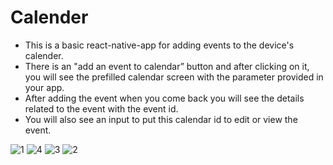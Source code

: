 # Calender

- This is a basic react-native-app for adding events to the device's calender.
- There is an "add an event to calendar” button and after clicking on it, you will see the prefilled calendar screen with the parameter provided in your app.
- After adding the event when you come back you will see the details related to the event with the event id. 
- You will also see an input to put this calendar id to edit or view the event.



![1](https://user-images.githubusercontent.com/65386044/90219030-d579b900-de22-11ea-8b29-24cb03925862.jpeg)
![4](https://user-images.githubusercontent.com/65386044/90219037-d7437c80-de22-11ea-83bc-95206774354f.jpeg)
![3](https://user-images.githubusercontent.com/65386044/90219040-d874a980-de22-11ea-9b0b-435a711941bd.jpeg)
![2](https://user-images.githubusercontent.com/65386044/90219041-d90d4000-de22-11ea-9d43-33ec204b7221.jpeg)
